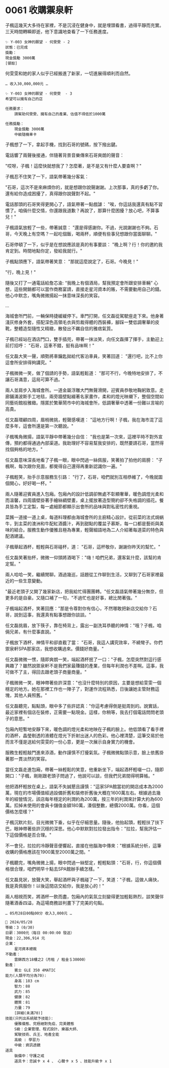# 0061 收購禦泉軒

子楓這幾天大多待在家裡，不是沉浸在健身中，就是埋頭看書，過得平靜而充實。三天時間轉瞬即逝，他下意識地查看了一下任務進度。

```
✨ Y-003 女神的願望 - 何雯雯 - 2
狀態：已完成
獎勵：
現金獎勵 3000萬
[領取]
```

何雯雯和她的家人似乎已經搬進了新家，一切進展得順利而自然。

`… 收入30,000,000元 …`

```
✨ Y-003 女神的願望 - 何雯雯  - 3
希望可以擁有自己的店

任務要求：
    請幫助何雯雯、擁有自己的產業、估值不得低於1000萬

任務獎勵：
    現金獎勵 3000萬
    中級隨機車卡

```

子楓想了一下，拿起手機，找到石哥的號碼，按下撥出鍵。

電話響了兩聲後接通，伴隨著背景音樂傳來石哥爽朗的聲音：

"哎呀，子楓！這麼快就想我了？怎麼著，是不是又有什麼人要查啊？"

子楓忍不住笑了一下，語氣帶著幾分客氣：

"石哥，這次不是來麻煩你的，就是想跟你說聲謝謝。上次那事，真的多虧了你。還有給你造成困擾了，真得跟你說聲對不起。"

電話那頭的石哥笑得更開心了，語氣帶著一點戲謔：
"唉，你這話我還真有點不習慣了。咱倆什麼交情，你還跟我道歉？再說了，那算什麼困擾？放心吧，不算事兒！"

子楓語氣放輕了一些，帶著誠意：
"還是得感謝你。不過，光說謝謝也不夠。石哥，今天晚上有空嗎？一起吃個飯，喝兩杯，順便有些事兒想跟你當面聊聊。"

石哥停頓了一下，似乎是在想說應該是真的有事要談：
"晚上啊？行！你的邀約我肯定到。時間地點你定，發給我就行。"

子楓點頭應下，語氣帶著笑意：
"那就這麼說定了，石哥。今晚見！"

"行，晚上見！"

隨後又打了一通電話給詹芯渝:
“我晚上有個酒局，幫我預定會所跟安排車輛”
心想，這些開銷都可以當作商務宴請，直接走星河資本的賬，不需要動用自己的錢。他心中默念，嘴角微微揚起一抹意味深長的笑容。

…

海城會所門前，一輛保時捷緩緩停下。車門打開，任文磊從駕駛座走下來。他身著淺灰修身外套，搭配深色高領毛衣與剪裁得體的西裝褲，腳踩一雙低調奢華的皮靴，整體造型隨性又精緻，散發出不羈自信的雅痞氣質。

子楓已經站在酒店門口，雙手插兜，帶著一抹淡笑，向任文磊揮了揮手，主動迎上前打招呼：
"石哥，這車不錯，挺有品味啊！"

任文磊大笑一聲，順勢將車鑰匙拋給代客泊車員，笑著回道：
"還行吧，比不上你這會所安排得夠講究。"

子楓微微一笑，做了個請的手勢，語氣輕鬆道：
"那可不行，今晚特地安排了，不讓石哥滿意，這局可算不過。"

兩人並肩步入海城會所。一道金屬浮雕大門無聲滑開，迎賓員恭敬地鞠躬致意。走廊鋪滿波斯手工地毯，兩旁牆壁點綴著名家畫作，柔和的燈光映襯下，整個空間如同藝術館般雅緻。隱匿於繁華鬧市中的海城會所，低調奢華中透著一份難以言喻的高貴。

任文磊環顧四周，眉梢微挑，輕聲感嘆道：
"這地方行啊！子楓，我在海市混了這麼多年，這會所還是第一次聽說。"

子楓嘴角微揚，語氣平靜中帶著幾分自信：
"我也是第一次來，這裡平時不對外宣傳，預約都得通過內部渠道。我助理好不容易幫我安排的，既然要請石哥，當然得找個夠格的地方。"

任文磊意味深長地看了子楓一眼，眼中閃過一絲佩服，笑著拍了拍他的肩膀：
"子楓啊，每次跟你見面，都覺得自己還得再重新認識你一遍。"

子楓輕笑，抬手示意服務生引路：
"行了，石哥，咱們就別互相恭維了，今晚就圖個開心，好好喝一杯。"

兩人隨著迎賓員進入包廂。包廂內的設計低調卻無處不彰顯奢華，暖色調燈光柔和而溫馨，四周牆壁掛著手繪絲綢壁畫，桌上擺放著造型簡約卻不失格調的插花。餐具皆為手工定製，每一處細節都顯示出會所的品味與對私密性的重視。

菜餚一道接一道上桌，每道料理都由海城會所的主廚精心設計。從前菜的法式焗蜗牛，到主菜的澳洲和牛配紅酒醬汁，再到甜點的覆盆子慕斯，每一口都是藝術與美味的結合。服務生動作優雅且極為專業，輕聲細語地為二人介紹著每道菜的特色與配酒建議。

子楓舉起酒杯，輕輕與石哥碰杯，道：
"石哥，這杯敬你，謝謝你昨天的幫忙。"

任文磊笑著抬杯，微微一仰頭將酒喝下："嗨！咱們兄弟，還客氣什麼，該幫的肯定幫。"

兩人哈哈一笑，繼續閒聊。酒過幾巡，話題從工作聊到生活，又聊到了石哥家裡最近的一些生意變動。

"最近老頭子又開了幾家新店，把我給忙得團團轉。"任文磊語氣帶著幾分無奈，但更多的是自豪。又隨口補了一句，"不過忙也是好事，總比閒著強。"

子楓端起酒杯，笑著回應："那是令尊對你有信心，不然哪敢把新店交給你？石哥，說到這事，我還真有點事想跟你談談。"

任文磊挑眉，放下筷子，靠在椅背上，露出一副洗耳恭聽的神情："哦？子楓，咱倆兄弟，有什麼事直說。"

子楓放下酒杯，神情平和卻直截了當：
"石哥，我這人講究效率，不繞彎子。你們禦泉軒SPA那家店，我想收購過來。價錢好商量。"

任文磊微微一愣，隨即爽朗一笑，端起酒杯抿了一口："子楓，怎麼突然對這行感興趣了？雖然說禦泉軒不是我們家最賺錢的產業，但每年利潤也不差啊。這事，我可做不了主，得回去跟老頭子商量商量。"

子楓微微一笑，眼神帶著些許深意："也沒什麼特別的原因，主要是想給雯雯一個穩定的地方。她在那裡工作也一陣子了，對運作流程熟悉，日後讓她主管財務這塊，其他人員照舊。"

任文磊聽完，點點頭，眼中多了些許認真："你這考慮得倒是挺周到的。說實話，最近家裡有個店在裝修，正需要一點現金。這樣，你稍等，我去打個電話問問老頭子的意思。"

包廂內短暫地安靜下來，暖色調的燈光柔和地映在子楓的臉上。他低頭看了看手裡的酒杯，晶瑩剔透的液體在燈光下折射出迷人的色彩。他心裡清楚，這筆交易於他而言不僅是送給何雯雯的一份心意，更是一次展示自身實力的機會。

服務生輕輕敲門進來添酒，動作謹慎不打擾氣氛。子楓微微點頭示意，臉上依舊掛著那一貫淡然的笑容。

當任文磊走進包廂，帶著一絲輕鬆的笑意，他重新坐下，端起酒杯輕啜一口，隨即開口："子楓，剛剛跟老頭子問過了，他說可以談，但我們兄弟間得明算帳。"

他把酒杯輕放在桌上，語氣不失誠懇且謹慎："這家SPA館當初的開店成本為2000萬，現在的市場價值經過設備折舊和裝修折舊後大概在1600萬左右。根據過去幾年的經營情況，該店每年穩定的利潤約為200萬，按三年的利潤來計算大約為600萬。扣掉未使用的會員卡儲值金額180萬，湊個整數，總價2000萬。你看，這個價格怎麼樣？"

子楓沉默片刻，目光微微下垂，似乎在仔細思量。隨後，他抬起頭，輕輕扶了扶下巴，眼神帶著些許沉穩的深思。他心中默默對拉拉發出指令："拉拉，幫我評估一下這個價格是否合理。"

不一會兒，拉拉的冷靜聲音便響起，直接在他腦海中傳來："根據系統分析，這筆收購的價格應該在1900萬至2000萬之間。"

子楓聽完，嘴角微微上揚，眼中閃過一絲堅定，輕輕點頭："石哥，行，你這個價格很合理，咱們明早十點去SPA館辦手續怎樣。"

任文磊見狀，放聲大笑，舉起酒杯與子楓碰了一下，笑道："子楓，這做人痛快，我是真佩服你！以後這間店交給你，我是放心的！"

兩人相視而笑，將酒杯一飲而盡，包廂內的氣氛立刻變得更加輕鬆熱烈，談笑聲伴隨著酒香四溢，為這場商務談判畫下了完美的句點。

`… 05月28日00點00分 收入3,000元 …`

```
📰 2024/05/28
等級：3 (0/30)
日薪：3000元（每日 00:00:00 發送）
現金：22,306,914 元
企業：
    星河資本總裁
不動產：
    雲錦西方18樓之2（月租 / 租金＄30000）
動產：
    賓士 GLE 350 4MATIC
能力(人類平均分為70):
    身高：183 cm
    智力：88
    武力：85
    健康：82
    體質：81
    力量：79
    [詳細(未滿70)]
技能(只列出系統賦予技能):
    優雅儀態、究極絕對免疫、完美體態
    S級：企業管理、程式設計、樂器大師、
    駕駛技術、兵王、地產全能
    高級 : 學習力
    中級：資訊透鏡
道具
    裝備中：守護之戒
    道具卡：忠誠卡 x 4 、 心聲卡 x 5 、技能升級卡 x 1
```